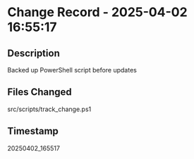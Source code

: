 # Change Record - 2025-04-02 16:55:17

## Description
Backed up PowerShell script before updates

## Files Changed
src/scripts/track_change.ps1

## Timestamp
20250402_165517
